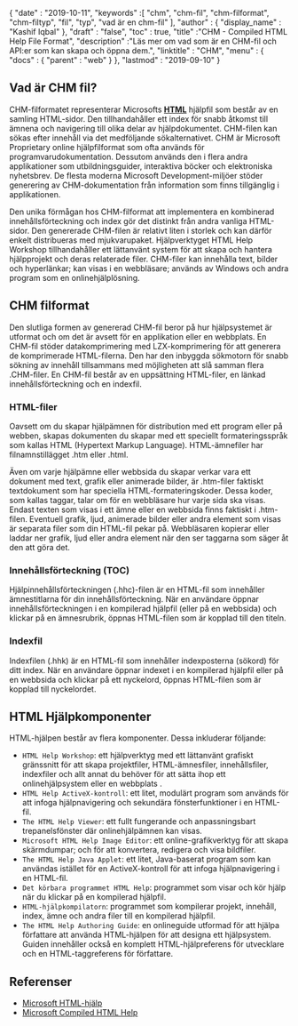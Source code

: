 {
  "date" : "2019-10-11",
  "keywords" :[ "chm", "chm-fil", "chm-filformat", "chm-filtyp", "fil", "typ", "vad är en chm-fil" ],
  "author" : {
    "display_name" : "Kashif Iqbal"
},
  "draft" : "false",
  "toc" : true,
  "title" :"CHM - Compiled HTML Help File Format",
  "description" :"Läs mer om vad som är en CHM-fil och API:er som kan skapa och öppna dem.",
  "linktitle" : "CHM",
  "menu" : {
    "docs" : {
      "parent" : "web"
}
},
  "lastmod" : "2019-09-10"
}

## Vad är CHM fil?

CHM-filformatet representerar Microsofts **[HTML](/sv/web/html/)** hjälpfil som består av en samling HTML-sidor. Den tillhandahåller ett index för snabb åtkomst till ämnena och navigering till olika delar av hjälpdokumentet. CHM-filen kan sökas efter innehåll via det medföljande sökalternativet. CHM är Microsoft Proprietary online hjälpfilformat som ofta används för programvarudokumentation. Dessutom används den i flera andra applikationer som utbildningsguider, interaktiva böcker och elektroniska nyhetsbrev. De flesta moderna Microsoft Development-miljöer stöder generering av CHM-dokumentation från information som finns tillgänglig i applikationen.

Den unika förmågan hos CHM-filformat att implementera en kombinerad innehållsförteckning och index gör det distinkt från andra vanliga HTML-sidor. Den genererade CHM-filen är relativt liten i storlek och kan därför enkelt distribueras med mjukvarupaket. Hjälpverktyget HTML Help Workshop tillhandahåller ett lättanvänt system för att skapa och hantera hjälpprojekt och deras relaterade filer. CHM-filer kan innehålla text, bilder och hyperlänkar; kan visas i en webbläsare; används av Windows och andra program som en onlinehjälplösning.

## CHM filformat

Den slutliga formen av genererad CHM-fil beror på hur hjälpsystemet är utformat och om det är avsett för en applikation eller en webbplats. En CHM-fil stöder datakomprimering med LZX-komprimering för att generera de komprimerade HTML-filerna. Den har den inbyggda sökmotorn för snabb sökning av innehåll tillsammans med möjligheten att slå samman flera .CHM-filer. En CHM-fil består av en uppsättning HTML-filer, en länkad innehållsförteckning och en indexfil.

### HTML-filer

Oavsett om du skapar hjälpämnen för distribution med ett program eller på webben, skapas dokumenten du skapar med ett speciellt formateringsspråk som kallas HTML (Hypertext Markup Language). HTML-ämnefiler har filnamnstillägget .htm eller .html.

Även om varje hjälpämne eller webbsida du skapar verkar vara ett dokument med text, grafik eller animerade bilder, är .htm-filer faktiskt textdokument som har speciella HTML-formateringskoder. Dessa koder, som kallas taggar, talar om för en webbläsare hur varje sida ska visas. Endast texten som visas i ett ämne eller en webbsida finns faktiskt i .htm-filen. Eventuell grafik, ljud, animerade bilder eller andra element som visas är separata filer som din HTML-fil pekar på. Webbläsaren kopierar eller laddar ner grafik, ljud eller andra element när den ser taggarna som säger åt den att göra det.

### Innehållsförteckning (TOC)
Hjälpinnehållsförteckningen (.hhc)-filen är en HTML-fil som innehåller ämnestitlarna för din innehållsförteckning. När en användare öppnar innehållsförteckningen i en kompilerad hjälpfil (eller på en webbsida) och klickar på en ämnesrubrik, öppnas HTML-filen som är kopplad till den titeln.

### Indexfil
Indexfilen (.hhk) är en HTML-fil som innehåller indexposterna (sökord) för ditt index. När en användare öppnar indexet i en kompilerad hjälpfil eller på en webbsida och klickar på ett nyckelord, öppnas HTML-filen som är kopplad till nyckelordet.

## HTML Hjälpkomponenter

HTML-hjälpen består av flera komponenter. Dessa inkluderar följande:

* `HTML Help Workshop`: ett hjälpverktyg med ett lättanvänt grafiskt gränssnitt för att skapa projektfiler, HTML-ämnesfiler, innehållsfiler, indexfiler och allt annat du behöver för att sätta ihop ett onlinehjälpsystem eller en webbplats .
* `HTML Help ActiveX-kontroll`: ett litet, modulärt program som används för att infoga hjälpnavigering och sekundära fönsterfunktioner i en HTML-fil.
* `The HTML Help Viewer`: ett fullt fungerande och anpassningsbart trepanelsfönster där onlinehjälpämnen kan visas.
* `Microsoft HTML Help Image Editor`: ett online-grafikverktyg för att skapa skärmdumpar; och för att konvertera, redigera och visa bildfiler.
* `The HTML Help Java Applet`: ett litet, Java-baserat program som kan användas istället för en ActiveX-kontroll för att infoga hjälpnavigering i en HTML-fil.
* `Det körbara programmet HTML Help`: programmet som visar och kör hjälp när du klickar på en kompilerad hjälpfil.
* `HTML-hjälpkompilatorn`: programmet som kompilerar projekt, innehåll, index, ämne och andra filer till en kompilerad hjälpfil.
* `The HTML Help Authoring Guide`: en onlineguide utformad för att hjälpa författare att använda HTML-hjälpen för att designa ett hjälpsystem. Guiden innehåller också en komplett HTML-hjälpreferens för utvecklare och en HTML-taggreferens för författare.

## Referenser

* [Microsoft HTML-hjälp](https://learn.microsoft.com/en-us/previous-versions/windows/desktop/htmlhelp/microsoft-html-help-1-4-sdk)
* [Microsoft Compiled HTML Help](https://en.wikipedia.org/wiki/Microsoft_Compiled_HTML_Help)

